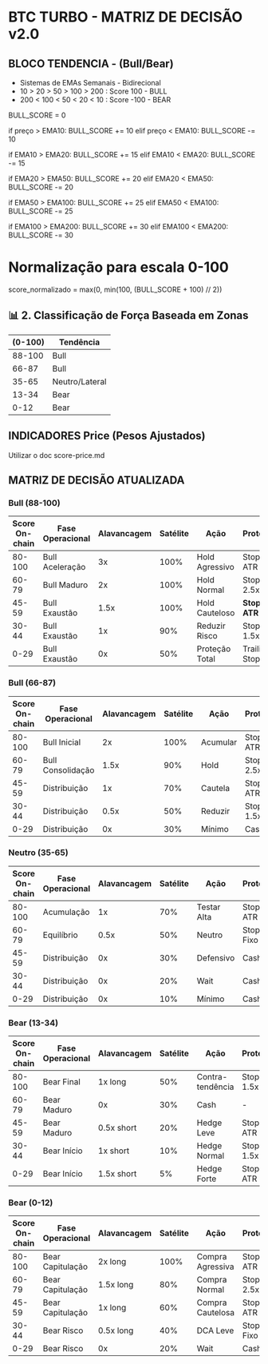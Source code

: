 # BTC TURBO - MATRIZ DE DECISÃO v2.0

## BLOCO TENDENCIA - (Bull/Bear)

- Sistemas de EMAs Semanais - Bidirecional
- 10 > 20 > 50 > 100 > 200 : Score 100 - BULL
- 200 < 100 < 50 < 20 < 10 : Score -100 - BEAR

BULL_SCORE = 0

if preço > EMA10: 
    BULL_SCORE += 10
elif preço < EMA10: 
    BULL_SCORE -= 10

if EMA10 > EMA20: 
    BULL_SCORE += 15
elif EMA10 < EMA20: 
    BULL_SCORE -= 15

if EMA20 > EMA50: 
    BULL_SCORE += 20
elif EMA20 < EMA50: 
    BULL_SCORE -= 20

if EMA50 > EMA100: 
    BULL_SCORE += 25
elif EMA50 < EMA100: 
    BULL_SCORE -= 25

if EMA100 > EMA200: 
    BULL_SCORE += 30
elif EMA100 < EMA200: 
    BULL_SCORE -= 30

# Normalização para escala 0-100
score_normalizado = max(0, min(100, (BULL_SCORE + 100) // 2))


## 📊 2. Classificação de Força Baseada em Zonas

| (0-100)    | Tendência        |
|------------|------------------|
| 88-100     | Bull             | 
| 66-87      | Bull             | 
| 35-65      | Neutro/Lateral   | 
| 13-34      | Bear             | 
| 0-12       | Bear             | 

## INDICADORES Price (Pesos Ajustados)
Utilizar o doc score-price.md

## MATRIZ DE DECISÃO ATUALIZADA

### Bull  (88-100)

| Score On-chain | Fase Operacional | Alavancagem | Satélite | Ação | Proteção |
|----------------|------------------|-------------|----------|------|----------|
| 80-100 | Bull Aceleração | 3x | 100% | Hold Agressivo | Stop 3x ATR |
| 60-79 | Bull Maduro | 2x | 100% | Hold Normal | Stop 2.5x ATR |
| 45-59 | Bull Exaustão | 1.5x | 100% | Hold Cauteloso | **Stop 2x ATR** |
| 30-44 | Bull Exaustão | 1x | 90% | Reduzir Risco | Stop 1.5x ATR |
| 0-29 | Bull Exaustão | 0x | 50% | Proteção Total | Trailing Stop |

### Bull  (66-87)

| Score On-chain | Fase Operacional | Alavancagem | Satélite | Ação | Proteção |
|----------------|------------------|-------------|----------|------|----------|
| 80-100 | Bull Inicial | 2x | 100% | Acumular | Stop 3x ATR |
| 60-79 | Bull Consolidação | 1.5x | 90% | Hold | Stop 2.5x ATR |
| 45-59 | Distribuição | 1x | 70% | Cautela | Stop 2x ATR |
| 30-44 | Distribuição | 0.5x | 50% | Reduzir | Stop 1.5x ATR |
| 0-29 | Distribuição | 0x | 30% | Mínimo | Cash |

### Neutro (35-65)

| Score On-chain | Fase Operacional | Alavancagem | Satélite | Ação | Proteção |
|----------------|------------------|-------------|----------|------|----------|
| 80-100 | Acumulação | 1x | 70% | Testar Alta | Stop 2x ATR |
| 60-79 | Equilíbrio | 0.5x | 50% | Neutro | Stop Fixo |
| 45-59 | Distribuição | 0x | 30% | Defensivo | Cash |
| 30-44 | Distribuição | 0x | 20% | Wait | Cash |
| 0-29 | Distribuição | 0x | 10% | Mínimo | Cash |

### Bear (13-34)

| Score On-chain | Fase Operacional | Alavancagem | Satélite | Ação | Proteção |
|----------------|------------------|-------------|----------|------|----------|
| 80-100 | Bear Final | 1x long | 50% | Contra-tendência | Stop 1.5x ATR |
| 60-79 | Bear Maduro | 0x | 30% | Cash | - |
| 45-59 | Bear Maduro | 0.5x short | 20% | Hedge Leve | Stop 2x ATR |
| 30-44 | Bear Início | 1x short | 10% | Hedge Normal | Stop 1.5x ATR |
| 0-29 | Bear Início | 1.5x short | 5% | Hedge Forte | Stop 1x ATR |

### Bear  (0-12)

| Score On-chain | Fase Operacional | Alavancagem | Satélite | Ação | Proteção |
|----------------|------------------|-------------|----------|------|----------|
| 80-100 | Bear Capitulação | 2x long | 100% | Compra Agressiva | Stop 3x ATR |
| 60-79 | Bear Capitulação | 1.5x long | 80% | Compra Normal | Stop 2.5x ATR |
| 45-59 | Bear Capitulação | 1x long | 60% | Compra Cautelosa | Stop 2x ATR |
| 30-44 | Bear Risco | 0.5x long | 40% | DCA Leve | Stop Fixo |
| 0-29 | Bear Risco | 0x | 20% | Wait | Cash |
